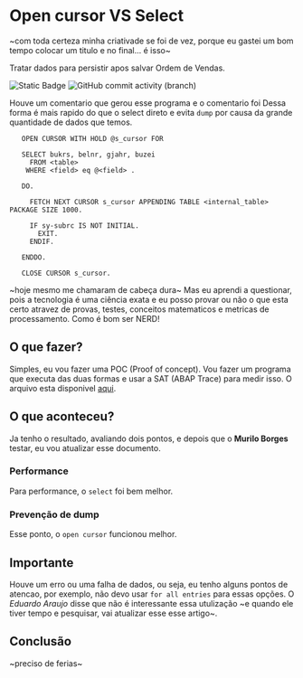 # Open cursor VS Select
 ~com toda certeza minha criativade se foi de vez, porque eu gastei um bom tempo colocar um titulo e no final... é isso~

Tratar dados para persistir apos salvar Ordem de Vendas.

![Static Badge](https://img.shields.io/badge/development-abap-blue)
![GitHub commit activity (branch)](https://img.shields.io/github/commit-activity/t/edmilson-nascimento/open.x.select)


 Houve um comentario que gerou esse programa e o comentario foi
 Dessa forma é mais rapido do que o select direto e evita `dump` por causa da grande quantidade de dados que temos.

 ```abap
    OPEN CURSOR WITH HOLD @s_cursor FOR

    SELECT bukrs, belnr, gjahr, buzei
      FROM <table>
     WHERE <field> eq @<field> .

    DO.

      FETCH NEXT CURSOR s_cursor APPENDING TABLE <internal_table> PACKAGE SIZE 1000.

      IF sy-subrc IS NOT INITIAL.
        EXIT.
      ENDIF.

    ENDDO.

    CLOSE CURSOR s_cursor.
 ```

~hoje mesmo me chamaram de cabeça dura~ Mas eu aprendi a questionar, pois a tecnologia é uma ciência exata e eu posso provar ou não o que esta certo atravez de provas, testes, conceitos matematicos e metricas de processamento. Como é bom ser NERD!

 ## O que fazer?
Simples, eu vou fazer uma POC (Proof of concept). Vou fazer um programa que executa das duas formas e usar a SAT (ABAP Trace) para medir isso. O arquivo esta disponivel [aqui](code/z_test.abap).

## O que aconteceu?
Ja tenho o resultado, avaliando dois pontos, e depois que o **Murilo Borges** testar, eu vou atualizar esse documento.

### Performance
Para performance, o `select` foi bem melhor.
### Prevenção de dump
Esse ponto, o `open cursor` funcionou melhor.

## Importante
Houve um erro ou uma falha de dados, ou seja, eu tenho alguns pontos de atencao, por exemplo, não devo usar `for all entries` para essas opções. O *Eduardo Araujo* disse que não é interessante essa utulização ~e quando ele tiver tempo e pesquisar, vai atualizar esse esse artigo~.

## Conclusão
~preciso de ferias~

